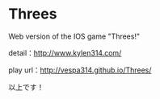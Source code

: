 Threes
======

Web version of the IOS game "Threes!"

detail：http://www.kylen314.com/

play url：http://vespa314.github.io/Threes/

以上です！

